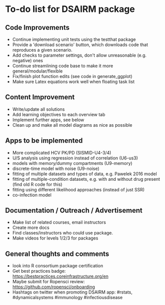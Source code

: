 # To-do list for DSAIRM package

## Code Improvements
* Continue implementing unit tests using the testthat package
* Provide a 'download scenario' button, which downloads code that reproduces a given scenario.
* Add checks to parameter settings, don't allow unreasonable (e.g. negative) ones
* Continue streamlining code base to make it more general/modular/flexible
* Fix/finish plot function edits (see code in generate_ggplot)
* Make sure Latex equations work well when floating task list

## Content Improvement
* Write/update all solutions
* Add learning objectives to each overview tab
* Implement further apps, see below
* Clean up and make all model diagrams as nice as possible

## Apps to be implemented
* More complicated HCV PK/PD (SISMID-U4-3/4)
* U/S analysis using regression instead of correlation (U6-us3)
* models with memory/dummy compartments (U9-memory)
* discrete-time model with noise (U9-noise)
* fitting of multiple datasets and types of data, e.g. Pawelek 2016 model
* fitting of multiple-condition datasets, e.g. with and without drug present (find old R code for this) 
* fitting using different likelihood approaches (instead of just SSR)
* co-infection model

## Documentation / Outreach / Advertisement
* Make list of related courses, email instructors
* Create more docs
* Find classes/instructors who could use package.
* Make videos for levels 1/2/3 for packages 


## General thoughts and comments
* look into R consortium package certification
* Get best practices badge: https://bestpractices.coreinfrastructure.org/en
* Maybe submit for Ropensci review: https://github.com/ropensci/onboarding
* Hashtags on twitter when promoting DSAIRM app: #rstats, #dynamicalsystems #immunology #infectiousdisease
